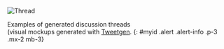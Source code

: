 
![Thread](../assets/images/images/politics/thread.png)

Examples of generated discussion threads <br>
(visual mockups generated with [Tweetgen](https://www.tweetgen.com/).
{: #myid .alert .alert-info .p-3 .mx-2 mb-3}
